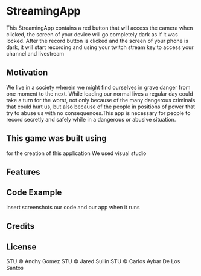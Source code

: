 # StreamingApp

This StreamingApp contains a red button that will access the camera when clicked, the screen of your device will go completely dark as if it was locked. After the record button is clicked and the screen of your phone is dark, it will start recording and using your twitch stream key to access your channel and livestream
 
## Motivation


We live in a society wherein we might find ourselves in grave danger from one moment to the next. While leading our normal lives a regular day could take a turn for the worst, not only because of the many dangerous criminals that could hurt us, but also because of the people in positions of power that try to abuse us with no consequences.This app is necessary for people to record secretly and safely while in a dangerous or abusive situation. 
 
## This game was built using

for the creation of this application We used visual studio
 
## Features
 
 
## Code Example
 insert screenshots our code and our app when it runs
 
## Credits
 
## License

STU © Andhy Gomez
STU © Jared Sullin
STU © Carlos Aybar De Los Santos
